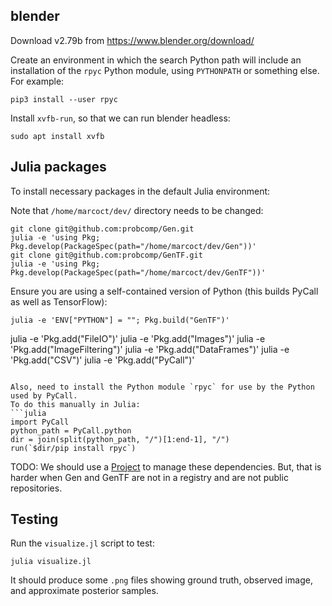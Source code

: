 ## blender

Download v2.79b from https://www.blender.org/download/

Create an environment in which the search Python path will include an installation of the `rpyc` Python module, using `PYTHONPATH` or something else.
For example:
```
pip3 install --user rpyc
```

Install `xvfb-run`, so that we can run blender headless:
```
sudo apt install xvfb
```

## Julia packages

To install necessary packages in the default Julia environment:

Note that `/home/marcoct/dev/` directory needs to be changed:
```
git clone git@github.com:probcomp/Gen.git
julia -e 'using Pkg; Pkg.develop(PackageSpec(path="/home/marcoct/dev/Gen"))'
git clone git@github.com:probcomp/GenTF.git
julia -e 'using Pkg; Pkg.develop(PackageSpec(path="/home/marcoct/dev/GenTF"))'
```

Ensure you are using a self-contained version of Python (this builds PyCall as well as TensorFlow):
```
julia -e 'ENV["PYTHON"] = ""; Pkg.build("GenTF")'
```

julia -e 'Pkg.add("FileIO")'
julia -e 'Pkg.add("Images")'
julia -e 'Pkg.add("ImageFiltering")'
julia -e 'Pkg.add("DataFrames")'
julia -e 'Pkg.add("CSV")'
julia -e 'Pkg.add("PyCall")'
```

Also, need to install the Python module `rpyc` for use by the Python used by PyCall.
To do this manually in Julia:
```julia
import PyCall
python_path = PyCall.python
dir = join(split(python_path, "/")[1:end-1], "/")
run(`$dir/pip install rpyc`)
```

TODO: We should use a [Project](https://docs.julialang.org/en/v1/stdlib/Pkg/) to manage these dependencies.
But, that is harder when Gen and GenTF are not in a registry and are not public repositories.

## Testing

Run the `visualize.jl` script to test:
```
julia visualize.jl
```

It should produce some `.png` files showing ground truth, observed image, and approximate posterior samples.

